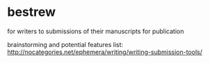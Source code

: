 bestrew
=======

for writers to submissions of their manuscripts for publication

brainstorming and potential features list: http://nocategories.net/ephemera/writing/writing-submission-tools/
